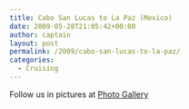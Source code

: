 ```yaml
---
title: Cabo San Lucas to La Paz (Mexico)
date: 2009-05-28T21:05:42+00:00
author: captain
layout: post
permalink: /2009/cabo-san-lucas-to-la-paz/
categories:
  - Cruising
---
```

Follow us in pictures at [Photo Gallery](https://photos.flupes.org/Public/Plume/Sabbatical/2009-02CaboSanLucas-LaPaz/)